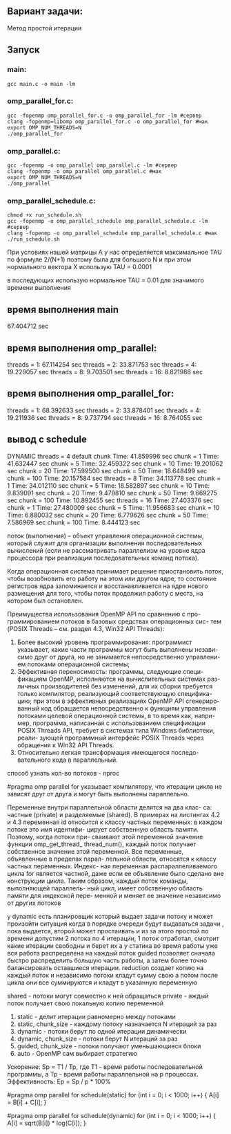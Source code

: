 ## Вариант задачи:
Метод простой итерации

## Запуск
### main:
    gcc main.c -o main -lm
### omp_parallel_for.c:
    gcc -fopenmp omp_parallel_for.c -o omp_parallel_for -lm #сервер
    clang -fopenmp=libomp omp_parallel_for.c -o omp_parallel_for #мак
    export OMP_NUM_THREADS=N
    ./omp_parallel_for

### omp_parallel.c:
    gcc -fopenmp -o omp_parallel omp_parallel.c -lm #сервер
    clang -fopenmp -o omp_parallel omp_parallel.c #мак
    export OMP_NUM_THREADS=N
    ./omp_parallel

### omp_parallel_schedule.c:
    chmod +x run_schedule.sh
    gcc -fopenmp -o omp_parallel_schedule omp_parallel_schedule.c -lm #сервер
    clang -fopenmp -o omp_parallel_schedule omp_parallel_schedule.c #мак
    ./run_schedule.sh


При условиях нашей матрицы A у нас определяется максимальное TAU по формуле 2/(N+1)
поэтому была для большого N и при этом нормального вектора X использую TAU = 0.0001

в последующих использую нормальное TAU = 0.01 для значимого времени выполнения

## время выполнения main
67.404712 sec
## время выполнения omp_parallel:
threads = 1: 67.114254 sec
threads = 2: 33.871753 sec
threads = 4: 19.229057 sec
threads = 8: 9.703501 sec
threads = 16: 8.821988 sec
## время выполнения omp_parallel_for:
threads = 1: 68.392633 sec
threads = 2: 33.878401 sec
threads = 4: 19.211936 sec
threads = 8: 9.737794 sec
threads = 16: 8.764055 sec
## вывод с schedule
DYNAMIC
threads = 4
default chunk
Time: 41.859996 sec
chunk = 1
Time: 41.632447 sec
chunk = 5
Time: 32.459322 sec
chunk = 10
Time: 19.201062 sec
chunk = 20
Time: 17.599500 sec
chunk = 50
Time: 18.648499 sec
chunk = 100
Time: 20.157584 sec
threads = 8
Time: 34.113778 sec
chunk = 1
Time: 34.012110 sec
chunk = 5
Time: 18.582897 sec
chunk = 10
Time: 9.839091 sec
chunk = 20
Time: 9.479810 sec
chunk = 50
Time: 9.669275 sec
chunk = 100
Time: 10.892455 sec
threads = 16
Time: 27.403376 sec
chunk = 1
Time: 27.480009 sec
chunk = 5
Time: 11.956683 sec
chunk = 10
Time: 6.880032 sec
chunk = 20
Time: 6.779626 sec
chunk = 50
Time: 7.586969 sec
chunk = 100
Time: 8.444123 sec

поток (выполнения) – объект управления операционной системы, который служит для организации выполнения последовательных вычислений (если не рассматривать параллелизм на уровне ядра процессора при реализации последовательных команд потока).

Когда операционная система принимает решение приостановить поток, чтобы возобновить его работу на этом или другом ядре, то состояние регистров ядра запоминается и восстанавливается на ядре нового размещения для того, чтобы поток продолжил работу с места, на котором был остановлен.

Преимущества использования OpenMP API по сравнению с про-
граммированием потоков в базовых средствах операционных сис-
тем (POSIX Threads – см. раздел 4.3, Win32 API Threads):
1. Более высокий уровень программирования: программист
указывает, какие части программы могут быть выполнены незави-
симо друг от друга, но не занимается непосредственно управлени-
ем потоками операционной системы;
2. Эффективная переносимость: программы, следующие специ-
фикациям OpenMP, исполняются на вычислительных системах раз-
личных производителей без изменений, для их сборки требуется
только компилятор, реализующий соответствующую специфика-
цию; при этом в эффективных реализациях OpenMP API сгенериро-
ванный код обращается непосредственно к функциям управления
потоками целевой операционной системы, в то время как, напри-
мер, программа, написанная с использованием спецификации POSIX
Threads API, требует в системах типа Windows библиотеки, реали-
зующей программный интерфейс POSIX Threads через обращения
к Win32 API Threads.
3. Относительно легкая трансформация имеющегося последо-
вательного кода в параллельный.

способ узнать кол-во потоков - nproc

#pragma omp parallel for указывает компилятору, что итерации цикла не зависят друг от друга и могут быть выполнены параллельно. 

Переменные внутри параллельной области делятся на два клас-
са: частные (private) и разделяемые (shared).
В примерах на листингах 4.2 и 4.3 переменная id относится
к классу частных переменных: в каждом потоке это имя идентифи-
цирует собственную область памяти. Поэтому, когда потоки при-
сваивают этой переменной значение функции omp_get_thread_
thread_num(), каждый поток получает собственное значение
этой переменной. Все переменные, объявленные в пределах парал-
лельной области, относятся к классу частных переменных. Индекс-
ная переменная распараллеливаемого цикла for является частной,
даже если ее объявление было сделано вне конструкции цикла.
Таким образом, каждый поток команды, выполняющей параллель-
ный цикл, имеет собственную область памяти для индексной пере-
менной и меняет ее значение независимо от других потоков


у dynamic есть планировщик который выдает задачи потоку и может произойти ситуация когда в порядке очереди будут выдаваться задачи , пока выдается, второй может простаивать и из за этого простой по времени
допустим 2 потока по 4 итерации, 1 поток отработал, смотрит какие итерации свободны и берет их 
а у статика во время работы уже вся работа распределена на каждый поток
guided позволяет сначала быстро распределить большую часть работы, а затем более точно балансировать оставшиеся итерации.
reduction создает копию на каждый поток и независимо потоки кладут сумму свою а потом после цикла они все суммируются и кладут в указанную переменную

shared - потоки могут совместно к ней обращаться
private - аждый поток получает свою локальную копию переменной

1. static - делит итерации равномерно между потоками 
2. static, chunk_size - каждому потоку назначается N итераций за раз 
3. dynamic - потоки берут по одной итерации динамически 
4. dynamic, chunk_size - потоки берут N итераций за раз 
5. guided, chunk_size - потоки получают уменьшающиеся блоки 
6. auto - OpenMP сам выбирает стратегию


Ускорение: Sp = T1 / Tp, где T1 - время работы последовательной программы, а Tp - время работы параллельной на p процессах.
Эффективность: Ep = Sp / p * 100%


#pragma omp parallel for schedule(static)
for (int i = 0; i < 1000; i++) {
    A[i] = B[i] + C[i];
}

#pragma omp parallel for schedule(dynamic)
for (int i = 0; i < 1000; i++) {
    A[i] = sqrt(B[i]) * log(C[i]);
}

